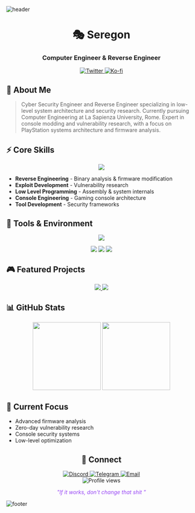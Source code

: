 ![header](https://capsule-render.vercel.app/api?type=waving&color=0:800080,50:4B0082,100:483D8B&height=250&section=header&text=Seregon&fontSize=80&fontColor=ffffff&animation=twinkling&fontAlignY=40&desc=Computer%20Engineer%20%7C%20Reverse%20Engineer&descAlignY=60)

<div align="center">
  <h1>🎭 Seregon</h1>
  <h3>Computer Engineer & Reverse Engineer</h3>

  <p>
    <a href="https://twitter.com/SeregonWar">
      <img src="https://img.shields.io/badge/-Twitter-1DA1F2?style=for-the-badge&logo=twitter&logoColor=white" alt="Twitter"/>
    </a>
    <a href="https://ko-fi.com/seregon">
      <img src="https://img.shields.io/badge/-Support%20Me-FF5E5B?style=for-the-badge&logo=ko-fi&logoColor=white" alt="Ko-fi"/>
    </a>
  </p>
</div>

## 👾 About Me

> Cyber Security Engineer and Reverse Engineer specializing in low-level system architecture and security research. Currently pursuing Computer Engineering at La Sapienza University, Rome. Expert in console modding and vulnerability research, with a focus on PlayStation systems architecture and firmware analysis.

## ⚡ Core Skills

<div align="center">
  <img src="https://skillicons.dev/icons?i=cpp,java,python,swift,assembly" />
</div>

- **Reverse Engineering** - Binary analysis & firmware modification
- **Exploit Development** - Vulnerability research
- **Low Level Programming** - Assembly & system internals
- **Console Engineering** - Gaming console architecture
- **Tool Development** - Security frameworks

## 🔧 Tools & Environment

<div align="center">
  <img src="https://skillicons.dev/icons?i=docker,linux,vscode,git" />
  
  <p>
    <img src="https://img.shields.io/badge/-IDA_Pro-8A2BE2?style=flat-square&logo=hex&logoColor=white"/>
    <img src="https://img.shields.io/badge/-Ghidra-4A154B?style=flat-square&logo=ghidra&logoColor=white"/>
    <img src="https://img.shields.io/badge/-WireShark-1679A7?style=flat-square&logo=wireshark&logoColor=white"/>
  </p>
</div>

## 🎮 Featured Projects

<div align="center">
  <a href="https://github.com/seregonwar/MetaForge">
    <img src="https://github-readme-stats.vercel.app/api/pin/?username=seregonwar&repo=MetaForge&theme=midnight-purple&hide_border=true" />
  </a>
  <a href="https://github.com/seregonwar/PFU-PupFileUnpacker">
    <img src="https://github-readme-stats.vercel.app/api/pin/?username=seregonwar&repo=PFU-PupFileUnpacker&theme=midnight-purple&hide_border=true" />
  </a>
</div>

## 📊 GitHub Stats

<div align="center">
  <img height="180em" src="https://github-readme-stats.vercel.app/api?username=seregonwar&show_icons=true&theme=midnight-purple&include_all_commits=true&count_private=true&hide_border=true"/>
  <img height="180em" src="https://github-readme-streak-stats.herokuapp.com/?user=seregonwar&theme=midnight-purple&hide_border=true"/>
</div>

## 🎯 Current Focus

- Advanced firmware analysis
- Zero-day vulnerability research
- Console security systems
- Low-level optimization

<div align="center">
  <h2>🤝 Connect</h2>
  <a href="https://discord.gg/seregonwar">
    <img src="https://img.shields.io/badge/-Discord-5865F2?style=for-the-badge&logo=discord&logoColor=white" alt="Discord"/>
  </a>
  <a href="https://t.me/SeregonWar">
    <img src="https://img.shields.io/badge/-Telegram-26A5E4?style=for-the-badge&logo=telegram&logoColor=white" alt="Telegram"/>
  </a>
  <a href="mailto:seregonwar@gmail.com">
    <img src="https://img.shields.io/badge/-Email-D14836?style=for-the-badge&logo=gmail&logoColor=white" alt="Email"/>
  </a>
</div>

<div align="center">
  <img src="https://komarev.com/ghpvc/?username=seregonwar&style=flat-square&color=blueviolet" alt="Profile views"/>
  <p style="font-style: italic; color: #9745F5">"If it works, don't change that shit "</p>
</div>

![footer](https://capsule-render.vercel.app/api?type=waving&color=0:800080,50:4B0082,100:483D8B&height=100&section=footer)
